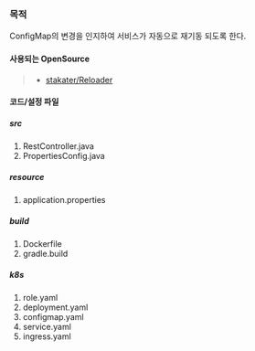 ### 목적
ConfigMap의 변경을 인지하여 서비스가 자동으로 재기동 되도록 한다.
   
   
#### 사용되는 OpenSource
> - [stakater/Reloader](https://github.com/stakater/Reloader)

#### 코드/설정 파일
##### src
1. RestController.java
2. PropertiesConfig.java

##### resource
1. application.properties


##### build
1. Dockerfile
2. gradle.build

##### k8s
1. role.yaml
2. deployment.yaml
3. configmap.yaml
4. service.yaml
5. ingress.yaml

